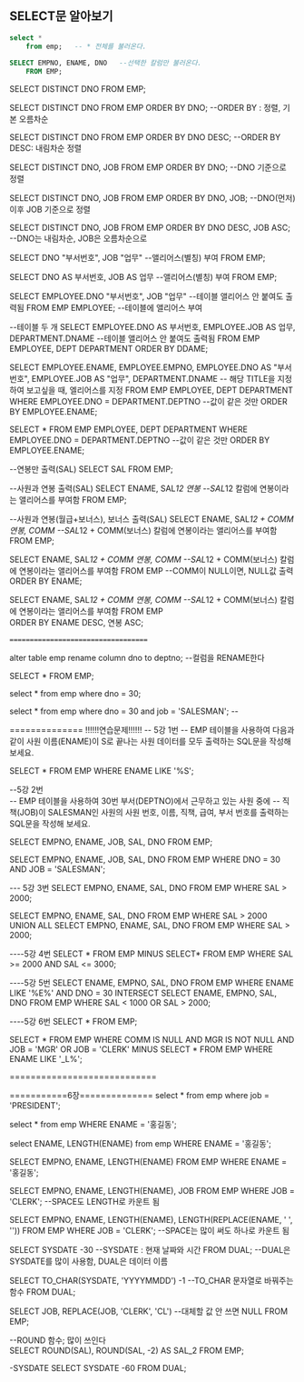 ## SELECT문 알아보기

```SQL
select *   
    from emp;   -- * 전체를 불러온다.
    
SELECT EMPNO, ENAME, DNO   --선택한 칼럼만 불러온다.
    FROM EMP;
```

SELECT DISTINCT DNO
    FROM EMP;

SELECT DISTINCT DNO
    FROM EMP
    ORDER BY DNO;   --ORDER BY : 정렬, 기본 오름차순
    
SELECT DISTINCT DNO
    FROM EMP
    ORDER BY DNO DESC;   --ORDER BY DESC: 내림차순 정렬
    
SELECT DISTINCT DNO, JOB
    FROM EMP
    ORDER BY DNO;   --DNO 기준으로 정렬
    
SELECT DISTINCT DNO, JOB
    FROM EMP
    ORDER BY DNO, JOB;  --DNO(먼저) 이후 JOB 기준으로 정렬
    
SELECT DISTINCT DNO, JOB
    FROM EMP
    ORDER BY DNO DESC, JOB ASC;    --DNO는 내림차순, JOB은 오름차순으로
    
SELECT DNO "부서번호", JOB "업무"   --앨리어스(별칭) 부여
    FROM EMP;

SELECT DNO AS 부서번호, JOB AS 업무   --앨리어스(별칭) 부여
    FROM EMP;

SELECT EMPLOYEE.DNO "부서번호", JOB "업무"   --테이블 앨리어스 안 붙여도 출력됨
    FROM EMP EMPLOYEE;    --테이블에 앨리어스 부여
 
 --테이블 두 개
SELECT EMPLOYEE.DNO AS 부서번호, EMPLOYEE.JOB AS 업무, DEPARTMENT.DNAME   --테이블 앨리어스 안 붙여도 출력됨
    FROM EMP EMPLOYEE, DEPT DEPARTMENT
    ORDER BY DDAME;    
    

    
SELECT EMPLOYEE.ENAME, EMPLOYEE.EMPNO, EMPLOYEE.DNO AS "부서번호", EMPLOYEE.JOB AS "업무", DEPARTMENT.DNAME -- 해당 TITLE을 지정하여 보고싶을 때, 엘리어스를 지정
  FROM EMP EMPLOYEE, DEPT DEPARTMENT
  WHERE EMPLOYEE.DNO = DEPARTMENT.DEPTNO --값이 같은 것만
  ORDER BY EMPLOYEE.ENAME;
  
SELECT *
  FROM EMP EMPLOYEE, DEPT DEPARTMENT
  WHERE EMPLOYEE.DNO = DEPARTMENT.DEPTNO --값이 같은 것만
  ORDER BY EMPLOYEE.ENAME;
  
--연봉만 출력(SAL)
SELECT SAL 
    FROM EMP;
    
--사원과 연봉 출력(SAL)
SELECT ENAME, SAL*12 연봉    --SAL*12 칼럼에 연봉이라는 앨리어스를 부여함
    FROM EMP;
    
--사원과 연봉(월급+보너스), 보너스 출력(SAL)
SELECT ENAME, SAL*12 + COMM 연봉, COMM    --SAL*12 + COMM(보너스) 칼럼에 연봉이라는 앨리어스를 부여함
    FROM EMP;
    
SELECT ENAME, SAL*12 + COMM 연봉, COMM    --SAL*12 + COMM(보너스) 칼럼에 연봉이라는 앨리어스를 부여함
    FROM EMP                             --COMM이 NULL이면, NULL값 출력
    ORDER BY ENAME;
    
    
SELECT ENAME, SAL*12 + COMM 연봉, COMM    --SAL*12 + COMM(보너스) 칼럼에 연봉이라는 앨리어스를 부여함
    FROM EMP                             
    ORDER BY ENAME DESC, 연봉 ASC;
    
    
    
    
    ==================================
    
alter table emp rename column dno to deptno; --컬럼을 RENAME한다
    
SELECT *
    FROM EMP;

select *
    from emp
    where dno = 30;
    
select *
    from emp
    where dno = 30
    and job = 'SALESMAN';    --
    
    
==============
!!!!!!연습문제!!!!!!
-- 5강 1번
-- EMP 테이블을 사용하여 다음과 같이 사원 이름(ENAME)이 S로 끝나는 사원 데이터를 모두 출력하는 SQL문을 작성해 보세요.

SELECT *
    FROM EMP
    WHERE ENAME LIKE '%S';
    
 
--5강 2번    
-- EMP 테이블을 사용하여 30번 부서(DEPTNO)에서 근무하고 있는 사원 중에 
-- 직책(JOB)이 SALESMAN인 사원의 사원 번호, 이름, 직책, 급여, 부서 번호를 출력하는 SQL문을 작성해 보세요.

SELECT EMPNO, ENAME, JOB, SAL, DNO
    FROM EMP;

SELECT EMPNO, ENAME, JOB, SAL, DNO
    FROM EMP
    WHERE DNO = 30
    AND JOB = 'SALESMAN';
  
    
--- 5강 3번
SELECT EMPNO, ENAME, SAL, DNO
    FROM EMP
    WHERE SAL > 2000;
    
SELECT EMPNO, ENAME, SAL, DNO
    FROM EMP
    WHERE SAL > 2000
    UNION ALL
SELECT EMPNO, ENAME, SAL, DNO
    FROM EMP
    WHERE SAL > 2000;
    
    
----5강 4번
SELECT *
    FROM EMP
    MINUS
SELECT*
    FROM EMP
    WHERE SAL >= 2000
        AND SAL <= 3000;


----5강 5번
SELECT ENAME, EMPNO, SAL, DNO
    FROM EMP
    WHERE ENAME LIKE '%E%'
    AND DNO = 30
INTERSECT
SELECT ENAME, EMPNO, SAL, DNO
    FROM EMP
    WHERE SAL < 1000
    OR SAL > 2000;
    
    
----5강 6번
SELECT *
    FROM EMP;

SELECT *
    FROM EMP
    WHERE COMM IS NULL
    AND MGR IS NOT NULL 
    AND JOB = 'MGR'
    OR JOB = 'CLERK'
MINUS
SELECT *
    FROM EMP
    WHERE ENAME LIKE '_L%';
    
============================

===========6장==============
select * from emp
    where job = 'PRESIDENT';
    
select * from emp
    WHERE ENAME = '홍길동';

select ENAME, LENGTH(ENAME)
    from emp
   WHERE ENAME = '홍길동';
   
SELECT EMPNO, ENAME, LENGTH(ENAME)
    FROM EMP
    WHERE ENAME = '홍길동';

SELECT EMPNO, ENAME, LENGTH(ENAME), JOB
    FROM EMP
    WHERE JOB = 'CLERK';   --SPACE도 LENGTH로 카운트 됨
    
SELECT EMPNO, ENAME, LENGTH(ENAME), LENGTH(REPLACE(ENAME, ' ', ''))
    FROM EMP
    WHERE JOB = 'CLERK'; --SPACE는 많이 써도 하나로 카운트 됨

    
SELECT SYSDATE -30  --SYSDATE : 현재 날짜와 시간
    FROM DUAL;      --DUAL은 SYSDATE를 많이 사용함, DUAL은 데이터 이름

SELECT TO_CHAR(SYSDATE, 'YYYYMMDD') -1  --TO_CHAR 문자열로 바꿔주는 함수
    FROM DUAL;
    
SELECT JOB, REPLACE(JOB, 'CLERK', 'CL') --대체할 값 안 쓰면 NULL
    FROM EMP;

--ROUND 함수; 많이 쓰인다    
SELECT ROUND(SAL),
       ROUND(SAL, -2) AS SAL_2
    FROM EMP;
    
    
-SYSDATE
SELECT SYSDATE -60
    FROM DUAL;
